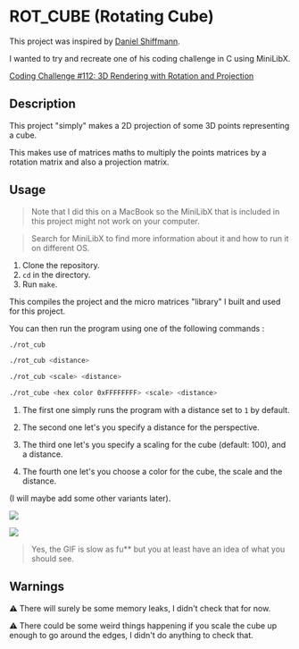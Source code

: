 # ROT_CUBE (Rotating Cube)

This project was inspired by [Daniel Shiffmann](https://github.com/shiffman).

I wanted to try and recreate one of his coding challenge in C using MiniLibX.

[Coding Challenge #112: 3D Rendering with Rotation and Projection](https://youtu.be/p4Iz0XJY-Qk)

## Description

This project "simply" makes a 2D projection of some 3D points representing a cube.

This makes use of matrices maths to multiply the points matrices by a rotation matrix and also a projection matrix.

## Usage

> Note that I did this on a MacBook so the MiniLibX that is included in this project might not work on your computer.

> Search for MiniLibX to find more information about it and how to run it on different OS.

1. Clone the repository.
1. ```cd``` in the directory.
1. Run ```make```.

This compiles the project and the micro matrices "library" I built and used for this project.

You can then run the program using one of the following commands :

```sh
./rot_cub

./rot_cub <distance>

./rot_cub <scale> <distance>

./rot_cube <hex color 0xFFFFFFFF> <scale> <distance>
```

1. The first one simply runs the program with a distance set to ```1``` by default.

2. The second one let's you specify a distance for the perspective.

3. The third one let's you specify a scaling for the cube (default: 100), and a distance.

4. The fourth one let's you choose a color for the cube, the scale and the distance.

(I will maybe add some other variants later).

![](https://github.com/Laendrun/rot_cube/blob/main/img/example.gif)

![](https://github.com/Laendrun/rot_cube/blob/main/img/color.gif)

> Yes, the GIF is slow as fu** but you at least have an idea of what you should see.

## Warnings

:warning: There will surely be some memory leaks, I didn't check that for now.

:warning: There could be some weird things happening if you scale the cube up enough to go around the edges, I didn't do anything to check that.
